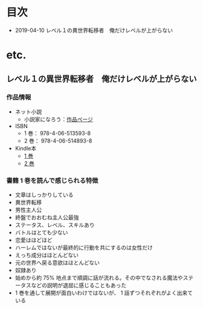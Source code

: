 # 目次
* 2019-04-10 レベル１の異世界転移者　俺だけレベルが上がらない

# etc.
## レベル１の異世界転移者　俺だけレベルが上がらない
### 作品情報
* ネット小説
	* 小説家になろう：[作品ページ](https://ncode.syosetu.com/n6350ch/)
* ISBN
	* 1 巻： 978-4-06-513593-8
	* 2 巻： 978-4-06-514893-8
* Kindle本
	* [1 巻](https://www.amazon.co.jp/dp/B07K8B8HM5/ref=as_li_ss_tl?ie=UTF8&linkCode=ll1&tag=yayoi.thyme-22&linkId=7c9fc4346ef1d22ba04048e36fddf96f&language=ja_JP)
	* [2 巻](https://www.amazon.co.jp/dp/B07Q9KMNS9/ref=as_li_ss_tl?ie=UTF8&linkCode=ll1&tag=yayoi.thyme-22&linkId=448b00071425751dd4141f7daa676b02&language=ja_JP)

### 書籍 1 巻を読んで感じられる特徴
* 文章はしっかりしている
* 異世界転移
* 男性主人公
* 終盤でおおむね主人公最強
* ステータス、レベル、スキルあり
* バトルはとても少ない
* 恋愛はほどほど
* ハーレムではないが最終的に行動を共にするのは女性だけ
* えっち成分はほとんどない
* 元の世界へ戻る意欲はほとんどない
* 奴隷あり
* 始めから約 75% 地点まで順調に話が流れる。その中でなされる魔法やステータスなどの説明が退屈に感じることもあった
* 1 巻を通して展開が面白いわけではないが、 1 話ずつそれぞれがよく出来ている
